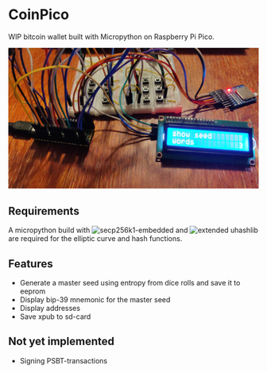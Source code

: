 # CoinPico

WIP bitcoin wallet built with Micropython on Raspberry Pi Pico.

![CoinPico](https://github.com/rauaap/CoinPico/blob/master/coinpico.jpg)

## Requirements

A micropython build with ![secp256k1-embedded](https://github.com/diybitcoinhardware/secp256k1-embedded) and ![extended uhashlib](https://github.com/diybitcoinhardware/f469-disco/tree/master/usermods/uhashlib) are required for the elliptic curve and hash functions.

## Features

- Generate a master seed using entropy from dice rolls and save it to eeprom  
- Display bip-39 mnemonic for the master seed
- Display addresses  
- Save xpub to sd-card  

## Not yet implemented

- Signing PSBT-transactions
